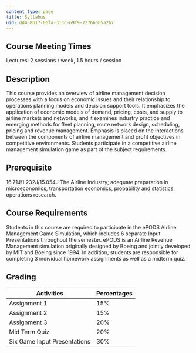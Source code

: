 ```yaml
---
content_type: page
title: Syllabus
uid: dd438b17-06fa-313c-69f9-72766565a2b7
---
```


Course Meeting Times
--------------------

Lectures: 2 sessions / week, 1.5 hours / session

Description
-----------

This course provides an overview of airline management decision processes with a focus on economic issues and their relationship to operations planning models and decision support tools. It emphasizes the application of economic models of demand, pricing, costs, and supply to airline markets and networks, and it examines industry practice and emerging methods for fleet planning, route network design, scheduling, pricing and revenue management. Emphasis is placed on the interactions between the components of airline management and profit objectives in competitive environments. Students participate in a competitive airline management simulation game as part of the subject requirements.

Prerequisite
------------

16.71J/1.232J/15.054J The Airline Industry; adequate preparation in microeconomics, transportation economics, probability and statistics, operations research.

Course Requirements
-------------------

Students in this course are required to participate in the ePODS Airline Management Game Simulation, which includes 6 separate Input Presentations throughout the semester. ePODS is an Airline Revenue Management simulation originally designed by Boeing and jointly developed by MIT and Boeing since 1994. In addition, students are responsible for completing 3 individual homework assignments as well as a midterm quiz.

Grading
-------

| Activities | Percentages |
| --- | --- |
| Assignment 1 | 15% |
| Assignment 2 | 15% |
| Assignment 3 | 20% |
| Mid Term Quiz | 20% |
| Six Game Input Presentations | 30%